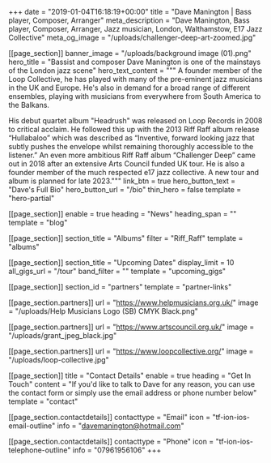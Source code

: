 +++
date = "2019-01-04T16:18:19+00:00"
title = "Dave Manington | Bass player, Composer, Arranger"
meta_description = "Dave Manington, Bass player, Composer, Arranger, Jazz musician, London, Walthamstow, E17 Jazz Collective"
meta_og_image = "/uploads/challenger-deep-art-zoomed.jpg"

[[page_section]]
banner_image = "/uploads/background image (01).png"
hero_title = "Bassist and composer Dave Manington is one of the mainstays of the London jazz scene"
hero_text_content = """
A founder member of the Loop Collective, he has played with many of the pre-eminent jazz musicians in the UK and Europe. He's also in demand for a broad range of different ensembles, playing with musicians from everywhere from South America to the Balkans.

His debut quartet album "Headrush" was released on Loop Records in 2008 to critical acclaim. He followed this up with the 2013 Riff Raff album release “Hullabaloo” which was described as “Inventive, forward looking jazz that subtly pushes the envelope whilst remaining thoroughly accessible to the listener.” An even more ambitious Riff Raff album “Challenger Deep” came out in 2018 after an extensive Arts Council funded UK tour. He is also a founder member of the much respected e17 jazz collective.
A new tour and album is planned for late 2023."""
link_btn = true
hero_button_text = "Dave's Full Bio"
hero_button_url = "/bio"
thin_hero = false
template = "hero-partial"

[[page_section]]
enable = true
heading = "News"
heading_span = ""
template = "blog"

[[page_section]]
section_title = "Albums"
filter = "Riff_Raff"
template = "albums"

[[page_section]]
section_title = "Upcoming Dates"
display_limit = 10
all_gigs_url = "/tour"
band_filter = ""
template = "upcoming_gigs"

[[page_section]]
section_id = "partners"
template = "partner-links"

  [[page_section.partners]]
  url = "https://www.helpmusicians.org.uk/"
  image = "/uploads/Help Musicians Logo (SB) CMYK Black.png"

  [[page_section.partners]]
  url = "https://www.artscouncil.org.uk/"
  image = "/uploads/grant_jpeg_black.jpg"

  [[page_section.partners]]
  url = "https://www.loopcollective.org/"
  image = "/uploads/loop-collective.jpg"

[[page_section]]
title = "Contact Details"
enable = true
heading = "Get In Touch"
content = "If you'd like to talk to Dave for any reason, you can use the contact form or simply use the email address or phone number below"
template = "contact"

  [[page_section.contactdetails]]
  contacttype = "Email"
  icon = "tf-ion-ios-email-outline"
  info = "davemanington@hotmail.com"

  [[page_section.contactdetails]]
  contacttype = "Phone"
  icon = "tf-ion-ios-telephone-outline"
  info = "07961956106"
+++

